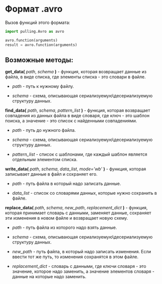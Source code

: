 # Формат .avro
Вызов функций этого формата:

```python
import pulling.Avro as avro

avro.function(arguments)
result = avro.function(arguments)
```
## Возможные методы:
**get_data(** *path*, *schema* **)** - функция, которая возвращает данные из файла, в виде списка, где элементы списка - это словари в файле.

 - *path* - путь к нужному файлу.

 - *schema* - схема, описывающая сериализуемую\десериализуемую структуру данных.


**find_data(** *path*, *schema*, *pattern_list* **)** - функция, которая возвращает совпадения из данных файла в виде словаря, где ключ - это шаблон поиска, а значение - это список с найденными совпадениями.

 - *path* - путь до нужного файла.

 - *schema* - схема, описывающая сериализуемую\десериализуемую структуру данных.

 - *pattern_list* - список с шаблонами, где каждый шаблон является отдельным элементом списка.


**write_data(** *path*, *schema*, *data_list*, *mode='wb'* **)** - функция, которая записывает данные в файл и сохраняет его.

 - *path* - путь файла в который надо записать данные.

 - *data_list* - список со словарями данных, которые нужно сохранить в файле.


**replace_data(** *path*, *schema*, *new_path*, *replacement_dict* **)** - функция, которая принимает словарь с данными, заменяет данные, сохраняет эти изменения в новом файле и возвращает новую схему.

 - *path* - путь файла из которого надо взять данные.

 - *schema* - схема, описывающая сериализуемую\десериализуемую структуру данных.

 - *new_path* - путь файла, в который надо записать изменения. Если ввести тот же путь, то изменения сохранятся в этом файле.

 - *replacement_dict* - словарь с данными, где ключи словаря - это значение, которое надо заменить, а значение элементов словаря - данные на которые надо заменить.